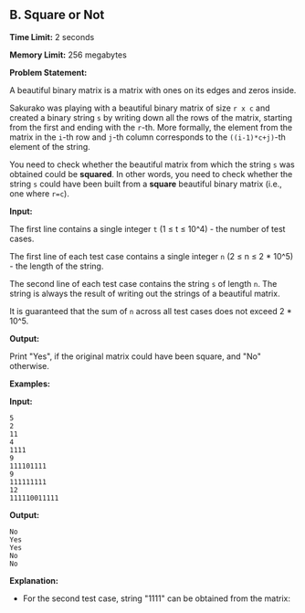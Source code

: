 ## B. Square or Not

**Time Limit:** 2 seconds

**Memory Limit:** 256 megabytes

**Problem Statement:**

A beautiful binary matrix is a matrix with ones on its edges and zeros inside.

Sakurako was playing with a beautiful binary matrix of size `r x c` and created a binary string `s` by writing down all the rows of the matrix, starting from the first and ending with the `r`-th. More formally, the element from the matrix in the `i`-th row and `j`-th column corresponds to the `((i-1)*c+j)`-th element of the string.

You need to check whether the beautiful matrix from which the string `s` was obtained could be **squared**. In other words, you need to check whether the string `s` could have been built from a **square** beautiful binary matrix (i.e., one where `r=c`).

**Input:**

The first line contains a single integer `t` (1 ≤ t ≤ 10^4) - the number of test cases.

The first line of each test case contains a single integer `n` (2 ≤ n ≤ 2 * 10^5) - the length of the string.

The second line of each test case contains the string `s` of length `n`. The string is always the result of writing out the strings of a beautiful matrix.

It is guaranteed that the sum of `n` across all test cases does not exceed 2 * 10^5.

**Output:**

Print "Yes", if the original matrix could have been square, and "No" otherwise.

**Examples:**

**Input:**
```
5
2
11
4
1111
9
111101111
9
111111111
12
111110011111
```

**Output:**
```
No
Yes
Yes
No
No
```

**Explanation:**

- For the second test case, string "1111" can be obtained from the matrix: